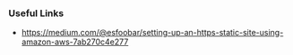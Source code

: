 ### Useful Links
- https://medium.com/@esfoobar/setting-up-an-https-static-site-using-amazon-aws-7ab270c4e277
